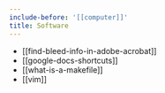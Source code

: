 ```yaml
---
include-before: '[[computer]]'
title: Software
---
```


- [[find-bleed-info-in-adobe-acrobat]]
- [[google-docs-shortcuts]]
- [[what-is-a-makefile]]
- [[vim]]
